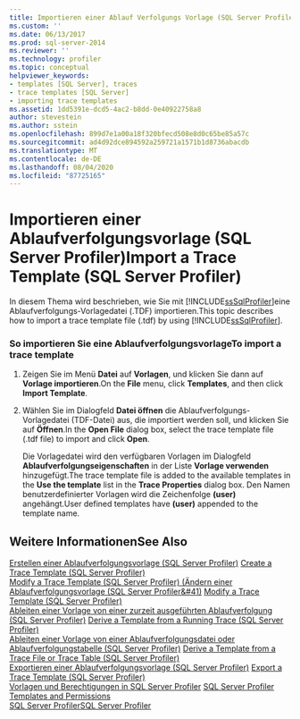 ```yaml
---
title: Importieren einer Ablauf Verfolgungs Vorlage (SQL Server Profiler) | Microsoft-Dokumentation
ms.custom: ''
ms.date: 06/13/2017
ms.prod: sql-server-2014
ms.reviewer: ''
ms.technology: profiler
ms.topic: conceptual
helpviewer_keywords:
- templates [SQL Server], traces
- trace templates [SQL Server]
- importing trace templates
ms.assetid: 1dd5391e-dcd5-4ac2-b8dd-0e40922758a8
author: stevestein
ms.author: sstein
ms.openlocfilehash: 899d7e1a00a18f320bfecd508e8d0c65be85a57c
ms.sourcegitcommit: ad4d92dce894592a259721a1571b1d8736abacdb
ms.translationtype: MT
ms.contentlocale: de-DE
ms.lasthandoff: 08/04/2020
ms.locfileid: "87725165"
---
```

# <a name="import-a-trace-template-sql-server-profiler"></a><span data-ttu-id="dbdd1-102">Importieren einer Ablaufverfolgungsvorlage (SQL Server Profiler)</span><span class="sxs-lookup"><span data-stu-id="dbdd1-102">Import a Trace Template (SQL Server Profiler)</span></span>
  <span data-ttu-id="dbdd1-103">In diesem Thema wird beschrieben, wie Sie mit [!INCLUDE[ssSqlProfiler](../../includes/sssqlprofiler-md.md)]eine Ablaufverfolgungs-Vorlagedatei (.TDF) importieren.</span><span class="sxs-lookup"><span data-stu-id="dbdd1-103">This topic describes how to import a trace template file (.tdf) by using [!INCLUDE[ssSqlProfiler](../../includes/sssqlprofiler-md.md)].</span></span>  
  
### <a name="to-import-a-trace-template"></a><span data-ttu-id="dbdd1-104">So importieren Sie eine Ablaufverfolgungsvorlage</span><span class="sxs-lookup"><span data-stu-id="dbdd1-104">To import a trace template</span></span>  
  
1.  <span data-ttu-id="dbdd1-105">Zeigen Sie im Menü **Datei** auf **Vorlagen**, und klicken Sie dann auf **Vorlage importieren**.</span><span class="sxs-lookup"><span data-stu-id="dbdd1-105">On the **File** menu, click **Templates**, and then click **Import Template**.</span></span>  
  
2.  <span data-ttu-id="dbdd1-106">Wählen Sie im Dialogfeld **Datei öffnen** die Ablaufverfolgungs-Vorlagedatei (TDF-Datei) aus, die importiert werden soll, und klicken Sie auf **Öffnen**.</span><span class="sxs-lookup"><span data-stu-id="dbdd1-106">In the **Open File** dialog box, select the trace template file (.tdf file) to import and click **Open**.</span></span>  
  
     <span data-ttu-id="dbdd1-107">Die Vorlagedatei wird den verfügbaren Vorlagen im Dialogfeld **Ablaufverfolgungseigenschaften** in der Liste **Vorlage verwenden** hinzugefügt.</span><span class="sxs-lookup"><span data-stu-id="dbdd1-107">The trace template file is added to the available templates in the **Use the template** list in the **Trace Properties** dialog box.</span></span> <span data-ttu-id="dbdd1-108">Den Namen benutzerdefinierter Vorlagen wird die Zeichenfolge **(user)** angehängt.</span><span class="sxs-lookup"><span data-stu-id="dbdd1-108">User defined templates have **(user)** appended to the template name.</span></span>  
  
## <a name="see-also"></a><span data-ttu-id="dbdd1-109">Weitere Informationen</span><span class="sxs-lookup"><span data-stu-id="dbdd1-109">See Also</span></span>  
 <span data-ttu-id="dbdd1-110">[Erstellen einer Ablaufverfolgungsvorlage &#40;SQL Server Profiler&#41;](create-a-trace-template-sql-server-profiler.md) </span><span class="sxs-lookup"><span data-stu-id="dbdd1-110">[Create a Trace Template &#40;SQL Server Profiler&#41;](create-a-trace-template-sql-server-profiler.md) </span></span>  
 <span data-ttu-id="dbdd1-111">[Modify a Trace Template &#40;SQL Server Profiler&#41; (Ändern einer Ablaufverfolgungsvorlage &#40;SQL Server Profiler&#41)](../../database-engine/modify-a-trace-template-sql-server-profiler.md) </span><span class="sxs-lookup"><span data-stu-id="dbdd1-111">[Modify a Trace Template &#40;SQL Server Profiler&#41;](../../database-engine/modify-a-trace-template-sql-server-profiler.md) </span></span>  
 <span data-ttu-id="dbdd1-112">[Ableiten einer Vorlage von einer zurzeit ausgeführten Ablaufverfolgung &#40;SQL Server Profiler&#41;](derive-a-template-from-a-running-trace-sql-server-profiler.md) </span><span class="sxs-lookup"><span data-stu-id="dbdd1-112">[Derive a Template from a Running Trace &#40;SQL Server Profiler&#41;](derive-a-template-from-a-running-trace-sql-server-profiler.md) </span></span>  
 <span data-ttu-id="dbdd1-113">[Ableiten einer Vorlage von einer Ablaufverfolgungsdatei oder Ablaufverfolgungstabelle &#40;SQL Server Profiler&#41;](derive-a-template-from-a-trace-file-or-trace-table-sql-server-profiler.md) </span><span class="sxs-lookup"><span data-stu-id="dbdd1-113">[Derive a Template from a Trace File or Trace Table &#40;SQL Server Profiler&#41;](derive-a-template-from-a-trace-file-or-trace-table-sql-server-profiler.md) </span></span>  
 <span data-ttu-id="dbdd1-114">[Exportieren einer Ablaufverfolgungsvorlage &#40;SQL Server Profiler&#41;](export-a-trace-template-sql-server-profiler.md) </span><span class="sxs-lookup"><span data-stu-id="dbdd1-114">[Export a Trace Template &#40;SQL Server Profiler&#41;](export-a-trace-template-sql-server-profiler.md) </span></span>  
 <span data-ttu-id="dbdd1-115">[Vorlagen und Berechtigungen in SQL Server Profiler](sql-server-profiler-templates-and-permissions.md) </span><span class="sxs-lookup"><span data-stu-id="dbdd1-115">[SQL Server Profiler Templates and Permissions](sql-server-profiler-templates-and-permissions.md) </span></span>  
 [<span data-ttu-id="dbdd1-116">SQL Server Profiler</span><span class="sxs-lookup"><span data-stu-id="dbdd1-116">SQL Server Profiler</span></span>](sql-server-profiler.md)  
  
  
